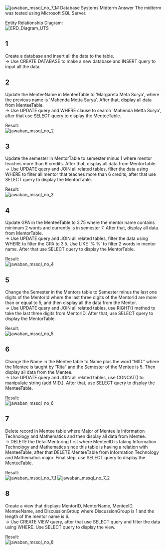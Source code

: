 ![jawaban_mssql_no_7_1](https://github.com/user-attachments/assets/462ec935-9394-489b-b2d3-20b1b98484b9)# Database Systems Midterm Answer
The midterm was tested using Microsoft SQL Server. 

Entity Relationship Diagram: <br />
![ERD_Diagram_UTS](https://github.com/user-attachments/assets/5d0c6a2a-f73d-4f07-9882-d38164ce3bdf)

## 1
Create a database and insert all the data to the table. <br />
-> Use CREATE DATABASE to make a new database and INSERT query to input all the data.

## 2
Update the MenteeName in MenteeTable to 'Margareta Meta Surya', where the previous name is 'Mahenda Metta Surya'. After that, display all data from MenteeTable. <br />
-> Use UPDATE query and WHERE clause to search 'Mahenda Metta Surya', after that use SELECT query to display the MenteeTable.

Result: <br />
![jawaban_mssql_no_2](https://github.com/user-attachments/assets/b7c536e0-8641-4ccd-88b4-b69673d34c94)


## 3
Update the semester in MentorTable to semester minus 1 where mentor teaches more than 6 credits. After that, display all data from MentorTable. <br />
-> Use UPDATE query and JOIN all related tables, filter the data using WHERE to filter all mentor that teaches more than 6 credits, after that use SELECT query to display the MentorTable.

Result: <br />
![jawaban_mssql_no_3](https://github.com/user-attachments/assets/878cb8ad-d17c-4848-a041-f3bb5f39c216)

## 4
Update GPA in the MenteeTable to 3.75 where the mentor name contains minimum 2 words and currently is in semester 7. After that, display all data from MentorTable. <br />
-> Use UPDATE query and JOIN all related tables, filter the data using WHERE to filter the GPA to 3.5. Use LIKE '% %' to filter 2 words in mentor name. After that use SELECT query to display the MentorTable.

Result: <br />
![jawaban_mssql_no_4](https://github.com/user-attachments/assets/317391f0-886b-41e3-8c3f-94e7dd4b3e2d)

## 5
Change the Semester in the Mentors table to Semester minus the last one digits of the MentorId where the last three digits of the MentorId are more than or equal to 5, and then display all the data from the Mentor. <br />
-> Use UPDATE query and JOIN all related tables, use RIGHT() method to take the last three digits from MentorID. After that, use SELECT query to display the MentorTable.

Result: <br />
![jawaban_mssql_no_5](https://github.com/user-attachments/assets/735474d2-3172-4614-9e84-5ef9e16332ea)

## 6
Change the Name in the Mentee table to Name plus the word “MID.” where the Mentee is taught by “Rita” and the Semester of the Mentee is 5. Then display all data from the Mentee. <br />
-> Use UPDATE query and JOIN all related tables, use CONCAT() to manipulate string (add MID.). After that, use SELECT query to display the MenteeTable.

Result: <br />
![jawaban_mssql_no_6](https://github.com/user-attachments/assets/a008d0b3-eb5c-46db-b1e2-f4350c3cba69)

## 7
Delete record in Mentee table where Major of Mentee is Information Technology and Mathematics and then display all data from Mentee. <br />
-> DELETE the DetailMentoring first where MenteeID is taking Information Technology and Mathematics since this table is having a relation with MenteeTable, after that DELETE MenteeTable from Information Technology and Mathematics major. Final step, use SELECT query to display the MenteeTable.

Result: <br />
![jawaban_mssql_no_7_1](https://github.com/user-attachments/assets/ede047d7-1324-47cf-9663-95f33dc47cc9)
![jawaban_mssql_no_7_2](https://github.com/user-attachments/assets/67dd26be-4501-4942-9e58-92d2ea41da9d)

## 8
Create a view that displays MentorID, MentorName, MenteeID, MenteeName, and DiscussionGroup where DiscussionGroup is 1 and the length of the mentor name is 6. <br />
-> Use CREATE VIEW query, after that use SELECT query and filter the data using WHERE. Use SELECT query to display the view.

Result: <br />
![jawaban_mssql_no_8](https://github.com/user-attachments/assets/39699b41-a503-4874-8458-80378ddd92a6)
